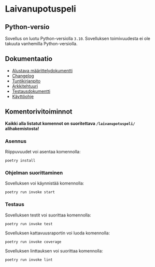 # Laivanupotuspeli

## Python-versio

Sovellus on luotu Python-versiolla `3.10`. Sovelluksen toimivuudesta ei ole takuuta vanhemilla Python-versiolla.

## Dokumentaatio

 - [Alustava määrittelydokumentti](https://github.com/BlueShiftButterfly/Ohjelmistotekniikka/blob/main/laivanupotuspeli/dokumentaatio/vaatimusmaarittely.md)
 - [Changelog](https://github.com/BlueShiftButterfly/Ohjelmistotekniikka/blob/main/laivanupotuspeli/dokumentaatio/changelog.md)
 - [Tuntikirjanpito](https://github.com/BlueShiftButterfly/Ohjelmistotekniikka/blob/main/laivanupotuspeli/dokumentaatio/tuntikirjanpito.md) 
 - [Arkkitehtuuri](https://github.com/BlueShiftButterfly/Ohjelmistotekniikka/blob/main/laivanupotuspeli/dokumentaatio/arkkitehtuuri.md) 
 - [Testausdokumentti](https://github.com/BlueShiftButterfly/Ohjelmistotekniikka/blob/main/laivanupotuspeli/dokumentaatio/testausdokumentti.md) 
 - [Käyttöohje](https://github.com/BlueShiftButterfly/Ohjelmistotekniikka/blob/main/laivanupotuspeli/dokumentaatio/kayttoohje.md) 

## Komentorivitoiminnot

__Kaikki alla listatut komennot on suoritettava `/laivanupotuspeli/` alihakemistosta!__

### Asennus

Riippuvuudet voi asentaa komennolla:

```
poetry install
```

### Ohjelman suorittaminen

Sovelluksen voi käynnistää komennolla:

```
poetry run invoke start
```

### Testaus

Sovelluksen testit voi suorittaa komennolla:

```
poetry run invoke test
```

Sovelluksen kattavuusraportin voi luoda komennolla:

```
poetry run invoke coverage
```

Sovelluksen linttauksen voi suorittaa komennolla:

```
poetry run invoke lint
```